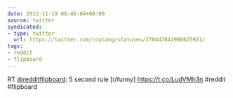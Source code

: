 ```yaml
---
date: 2012-11-19 08:46:04+00:00
source: twitter
syndicated:
- type: twitter
  url: https://twitter.com/roytang/statuses/270447841900625921/
tags:
- reddit
- flipboard
---
```


RT [@redditflipboard](https://twitter.com/redditflipboard/): 5 second rule [r/funny] https://t.co/LudVMh3n #reddit #flipboard